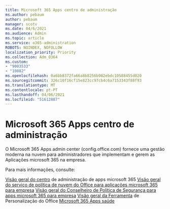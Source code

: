 ```yaml
---
title: Microsoft 365 Apps centro de administração
ms.author: pebaum
author: pebaum
manager: scotv
ms.date: 04/6/2021
ms.audience: Admin
ms.topic: article
ms.service: o365-administration
ROBOTS: NOINDEX, NOFOLLOW
localization_priority: Priority
ms.collection: Adm_O364
ms.custom:
- "9003533"
- "10882"
ms.openlocfilehash: 0a6bb8372fa66a8b8256b982ebdc10588455d020
ms.sourcegitcommit: 326c10f16cf15e823cc97cb4c6a7153343f88f93
ms.translationtype: MT
ms.contentlocale: pt-PT
ms.lasthandoff: 04/06/2021
ms.locfileid: "51612887"
---
```

# <a name="microsoft-365-apps-admin-center"></a>Microsoft 365 Apps centro de administração

O Microsoft 365 Apps admin center (config.office.com) fornece uma gestão moderna na nuvem para administradores que implementam e gerem as Aplicações microsoft 365 na empresa. 

Para mais informações, consulte:

[Visão geral do centro](https://docs.microsoft.com/deployoffice/admincenter/overview) 
 de administração de apps microsoft 365 [Visão geral do serviço de política de nuvem do Office para aplicações microsoft 365 para empresa](https://docs.microsoft.com/deployoffice/overview-office-cloud-policy-service) 
 [Visão geral do Conselheiro de Política de Segurança para apps microsoft 365 para empresa](https://docs.microsoft.com/deployoffice/overview-of-security-policy-advisor) 
 [Visão geral da Ferramenta](https://docs.microsoft.com/deployoffice/overview-of-the-office-customization-tool-for-click-to-run) 
 de Personalização do Office [Microsoft 365 Apps saúde](https://docs.microsoft.com/deployoffice/admincenter/microsoft-365-apps-health)